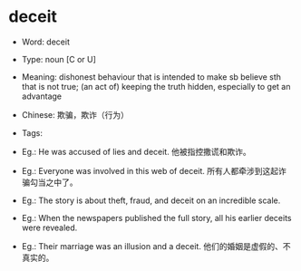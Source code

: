 # deceit

- Word: deceit

- Type: noun [C or U]
- Meaning: dishonest behaviour that is intended to make sb believe sth that is not true; (an act of) keeping the truth hidden, especially to get an advantage
- Chinese: 欺骗，欺诈（行为）
- Tags: 
- Eg.: He was accused of lies and deceit. 他被指控撒谎和欺诈。
- Eg.: Everyone was involved in this web of deceit. 所有人都牵涉到这起诈骗勾当之中了。
- Eg.: The story is about theft, fraud, and deceit on an incredible scale.
- Eg.: When the newspapers published the full story, all his earlier deceits were revealed.
- Eg.: Their marriage was an illusion and a deceit. 他们的婚姻是虚假的、不真实的。

